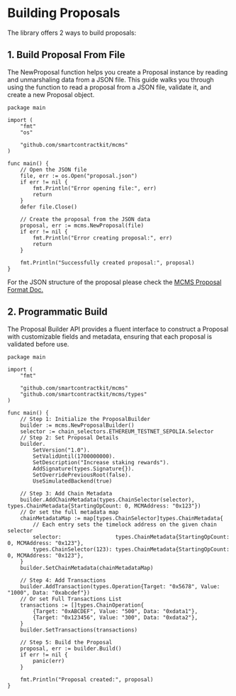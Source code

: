 # Building Proposals

The library offers 2 ways to build proposals:

## 1. Build Proposal From File

The NewProposal function helps you create a Proposal instance by reading and
unmarshaling data from a JSON file. This guide walks you through using the
function to read a proposal from a JSON file, validate it, and create a new Proposal
object.

```golang
package main

import (
	"fmt"
	"os"

	"github.com/smartcontractkit/mcms"
)

func main() {
	// Open the JSON file
	file, err := os.Open("proposal.json")
	if err != nil {
		fmt.Println("Error opening file:", err)
		return
	}
	defer file.Close()

	// Create the proposal from the JSON data
	proposal, err := mcms.NewProposal(file)
	if err != nil {
		fmt.Println("Error creating proposal:", err)
		return
	}

	fmt.Println("Successfully created proposal:", proposal)
}
```

For the JSON structure of the proposal please check the [MCMS Proposal Format Doc.](../key-concepts/mcms-proposal.md)

## 2. Programmatic Build

The Proposal Builder API provides a fluent interface to construct a Proposal with
customizable fields and metadata, ensuring that each proposal is validated before use.

```golang
package main

import (
	"fmt"

	"github.com/smartcontractkit/mcms"
	"github.com/smartcontractkit/mcms/types"
)

func main() {
	// Step 1: Initialize the ProposalBuilder
	builder := mcms.NewProposalBuilder()
	selector := chain_selectors.ETHEREUM_TESTNET_SEPOLIA.Selector
	// Step 2: Set Proposal Details
	builder.
		SetVersion("1.0").
		SetValidUntil(1700000000).
		SetDescription("Increase staking rewards").
		AddSignature(types.Signature{}).
		SetOverridePreviousRoot(false).
		UseSimulatedBackend(true)

	// Step 3: Add Chain Metadata
	builder.AddChainMetadata(types.ChainSelector(selector), types.ChainMetadata{StartingOpCount: 0, MCMAddress: "0x123"})
	// Or set the full metadata map
	chainMetadataMap := map[types.ChainSelector]types.ChainMetadata{
		// Each entry sets the timelock address on the given chain selector
		selector:                 types.ChainMetadata{StartingOpCount: 0, MCMAddress: "0x123"},
		types.ChainSelector(123): types.ChainMetadata{StartingOpCount: 0, MCMAddress: "0x123"},
	}
	builder.SetChainMetadata(chainMetadataMap)

	// Step 4: Add Transactions
	builder.AddTransaction(types.Operation{Target: "0x5678", Value: "1000", Data: "0xabcdef"})
	// Or set Full Transactions List
	transactions := []types.ChainOperation{
		{Target: "0xABCDEF", Value: "500", Data: "0xdata1"},
		{Target: "0x123456", Value: "300", Data: "0xdata2"},
	}
	builder.SetTransactions(transactions)

	// Step 5: Build the Proposal
	proposal, err := builder.Build()
	if err != nil {
		panic(err)
	}

	fmt.Println("Proposal created:", proposal)
}
```